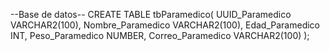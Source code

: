 --Base de datos--
CREATE TABLE tbParamedico(
UUID_Paramedico VARCHAR2(100),
Nombre_Paramedico VARCHAR2(100),
Edad_Paramedico INT,
Peso_Paramedico NUMBER,
Correo_Paramedico VARCHAR2(100)
);

